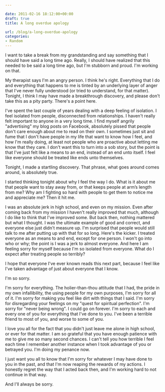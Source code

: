 ```yaml
---

date: 2011-02-16 18:12:00+00:00
draft: true
title: A long overdue apology

url: /blog/a-long-overdue-apology
categories:
- Random
---
```


I want to take a break from my grandstanding and say something that I should have said a long time ago. Really, I should have realized that this needed to be said a long time ago, but I'm stubborn and proud. I'm working on that.




My therapist says I'm an angry person. I think he's right. Everything that I do and everything that happens to me is tinted by an underlying layer of anger that I've never fully understood (or tried to understand, for that matter). Tonight, I think I may have made a breakthrough discovery, and please don't take this as a pity party. There's a point here.




I've spent the last couple of years dealing with a deep feeling of isolation. I feel isolated from people, disconnected from relationships. I haven't really felt important to anyone in a very long time. I find myself angrily "advertising" my blog posts on Facebook, absolutely pissed that people don't care enough about me to read on their own. I sometimes just sit and fume that I don't have people in my life that want to know how I feel, and how I'm really doing, at least not people who are proactive about letting me know that they care. I don't want this to turn into a sob story, but the point is that I've just felt like a means to an end, instead of an end unto itself. I feel like everyone should be treated like ends unto themselves.




Tonight, I made a startling discovery. That phrase, what goes around comes around, is absolutely true.




I started thinking tonight about why I feel the way I do. What is it about me that people want to stay away from, or that keeps people at arm’s length from me? Why am I fighting so hard with people to get them to notice me and appreciate me? Then it hit me.




I was an absolute jerk in high school, and even on my mission. Even after coming back from my mission I haven't really improved that much, although I do like to think that I've improved some. But back then, nothing mattered but what I thought. I was the ultimate example of good and correct, and everyone else just didn't measure up. I'm surprised that people would still talk to me after putting up with that for so long. Here's the kicker. I treated everyone as an means to and end, except for one person. I won't go into who or why; the point is I was a jerk to almost everyone. And here I am feeling sorry for myself because I'm so isolated from everyone. What do I expect after treating people so terribly?




I hope that everyone I've ever known reads this next part, because I feel like I've taken advantage of just about everyone that I know.




I'm so sorry.




I'm sorry for everything. The holier-than-thou attitude that I had, the pride in my own infallibility, the using people for my own purposes, I'm sorry for all of it. I'm sorry for making you feel like dirt with things that I said. I'm sorry for disregarding your feelings on my "quest for spiritual perfection". I'm sorry for "never being wrong". I could go on forever. I'm sorry to each and every one of you for everything that I've done to you. I've been a terrible friend to most of you, and worse to some of you.




I love you all for the fact that you didn't just leave me alone in high school, or ever for that matter. I am so grateful that you have enough patience with me to give me so many second chances. I can't tell you how terrible I feel each time I remember another instance when I took advantage of you or betrayed you. I'm doing my penance now.




I just want you all to know that I'm sorry for whatever I may have done to you in the past, and that I'm now reaping the rewards of my actions. I honestly regret the way that I acted back then, and I'm working hard to not continue in that way.




And I'll always be sorry.
